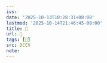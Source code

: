```yaml
---
ivs:
date: '2025-10-13T10:28:31+08:00'
lastmod: '2025-10-14T21:46:45-08:00'
title: 􅟷
url: 􅟷
tags: [𪔿]
src: DCCV
note:
---
```

